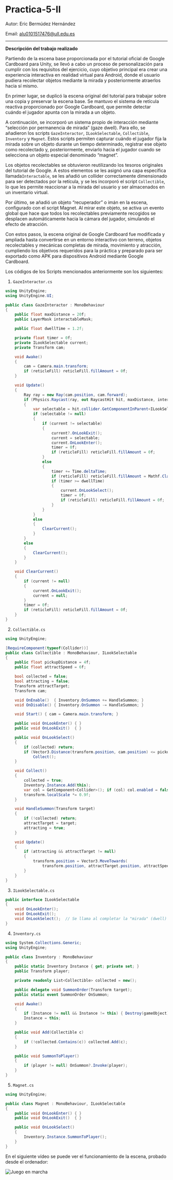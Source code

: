 # Practica-5-II

Autor: Eric Bermúdez Hernández

Email: alu0101517476@ull.edu.es

----

**Descripción del trabajo realizado**

Partiendo de la escena base proporcionada por el tutorial oficial de Google Cardboard para Unity, se llevó a cabo un proceso de personalización para cumplir con los requisitos del ejercicio, cuyo objetivo principal era crear una experiencia interactiva en realidad virtual para Android, donde el usuario pudiera recolectar objetos mediante la mirada y posteriormente atraerlos hacia sí mismo.

En primer lugar, se duplicó la escena original del tutorial para trabajar sobre una copia y preservar la escena base. Se mantuvo el sistema de retícula reactiva proporcionado por Google Cardboard, que permite detectar cuándo el jugador apunta con la mirada a un objeto.

A continuación, se incorporó un sistema propio de interacción mediante “selección por permanencia de mirada” (gaze dwell). Para ello, se añadieron los scripts `GazeInteractor`, `ILookSelectable`, `Collectible`, `Inventory` y `Magnet`. Estos scripts permiten capturar cuándo el jugador fija la mirada sobre un objeto durante un tiempo determinado, registrar ese objeto como recolectado y, posteriormente, enviarlo hacia el jugador cuando se selecciona un objeto especial denominado “magnet”.

Los objetos recolectables se obtuvieron reutilizando los tesoros originales del tutorial de Google. A estos elementos se les asignó una capa específica llamada`Interactable`, se les añadió un collider correctamente dimensionado para ser detectados por la retícula, y se les incorporó el script `Collectible`, lo que les permite reaccionar a la mirada del usuario y ser almacenados en un inventario virtual.

Por último, se añadió un objeto “recuperador” o imán en la escena, configurado con el script Magnet. Al mirar este objeto, se activa un evento global que hace que todos los recolectables previamente recogidos se desplacen automáticamente hacia la cámara del jugador, simulando el efecto de atracción.

Con estos pasos, la escena original de Google Cardboard fue modificada y ampliada hasta convertirse en un entorno interactivo con terreno, objetos recolectables y mecánicas completas de mirada, movimiento y atracción, cumpliendo los objetivos requeridos para la práctica y preparado para ser exportado como APK para dispositivos Android mediante Google Cardboard.

Los códigos de los Scripts mencionados anteriormente son los siguientes:

1. `GazeInteractor.cs`

```C#
using UnityEngine;
using UnityEngine.UI;

public class GazeInteractor : MonoBehaviour
{
    public float maxDistance = 20f;
    public LayerMask interactableMask;

    public float dwellTime = 1.2f; 

    private float timer = 0f;
    private ILookSelectable current;
    private Transform cam;

    void Awake()
    {
        cam = Camera.main.transform;
        if (reticleFill) reticleFill.fillAmount = 0f;
    }

    void Update()
    {
        Ray ray = new Ray(cam.position, cam.forward);
        if (Physics.Raycast(ray, out RaycastHit hit, maxDistance, interactableMask.value == 0 ? ~0 : interactableMask))
        {
            var selectable = hit.collider.GetComponentInParent<ILookSelectable>();
            if (selectable != null)
            {
                if (current != selectable)
                {
                    current?.OnLookExit();
                    current = selectable;
                    current.OnLookEnter();
                    timer = 0f;
                    if (reticleFill) reticleFill.fillAmount = 0f;
                }
                else
                {
                    timer += Time.deltaTime;
                    if (reticleFill) reticleFill.fillAmount = Mathf.Clamp01(timer / dwellTime);
                    if (timer >= dwellTime)
                    {
                        current.OnLookSelect();
                        timer = 0f;
                        if (reticleFill) reticleFill.fillAmount = 0f;
                    }
                }
            }
            else
            {
                ClearCurrent();
            }
        }
        else
        {
            ClearCurrent();
        }
    }

    void ClearCurrent()
    {
        if (current != null)
        {
            current.OnLookExit();
            current = null;
        }
        timer = 0f;
        if (reticleFill) reticleFill.fillAmount = 0f;
    }
}

```

2. `Collectible.cs`

```C#
using UnityEngine;

[RequireComponent(typeof(Collider))]
public class Collectible : MonoBehaviour, ILookSelectable
{
    public float pickupDistance = 4f;
    public float attractSpeed = 6f;

    bool collected = false;
    bool attracting = false;
    Transform attractTarget;
    Transform cam;

    void OnEnable()  { Inventory.OnSummon += HandleSummon; }
    void OnDisable() { Inventory.OnSummon -= HandleSummon; }

    void Start() { cam = Camera.main.transform; }

    public void OnLookEnter() { }
    public void OnLookExit()  { }

    public void OnLookSelect()
    {
        if (collected) return;
        if (Vector3.Distance(transform.position, cam.position) <= pickupDistance)
            Collect();
    }

    void Collect()
    {
        collected = true;
        Inventory.Instance.Add(this);
        var col = GetComponent<Collider>(); if (col) col.enabled = false;
        transform.localScale *= 0.9f; 
    }

    void HandleSummon(Transform target)
    {
        if (!collected) return;
        attractTarget = target;
        attracting = true;
    }

    void Update()
    {
        if (attracting && attractTarget != null)
        {
            transform.position = Vector3.MoveTowards(
                transform.position, attractTarget.position, attractSpeed * Time.deltaTime);
        }
    }
}

```

3. `ILookSelectable.cs`

```C#
public interface ILookSelectable
{
    void OnLookEnter();
    void OnLookExit();
    void OnLookSelect();  // Se llama al completar la "mirada" (dwell)
}

```

4. `Inventory.cs`

```C#
using System.Collections.Generic;
using UnityEngine;

public class Inventory : MonoBehaviour
{
    public static Inventory Instance { get; private set; }
    public Transform player;

    private readonly List<Collectible> collected = new();

    public delegate void SummonOrder(Transform target);
    public static event SummonOrder OnSummon;

    void Awake()
    {
        if (Instance != null && Instance != this) { Destroy(gameObject); return; }
        Instance = this;
    }

    public void Add(Collectible c)
    {
        if (!collected.Contains(c)) collected.Add(c);
    }

    public void SummonToPlayer()
    {
        if (player != null) OnSummon?.Invoke(player);
    }
}

```

5. `Magnet.cs`

```C#
using UnityEngine;

public class Magnet : MonoBehaviour, ILookSelectable
{
    public void OnLookEnter() { }
    public void OnLookExit()  { }

    public void OnLookSelect()
    {
        Inventory.Instance.SummonToPlayer();
    }
}

```

En el siguiente vídeo se puede ver el funcionamiento de la escena, probado desde el ordenador:


![Juego en marcha](Img/Recolección.gif)
